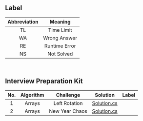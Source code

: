 ## Label ##
|Abbreviation|Meaning|
|:----------:|:-----:|
|TL|Time Limit|
|WA|Wrong Answer|
|RE|Runtime Error|
|NS|Not Solved|

<br/>

## Interview Preparation Kit ##

|No.|Algorithm|Challenge|Solution|Label|
|:-:|:----:|:-------:|:------:|:---:|
|1|Arrays|Left Rotation|[Solution.cs](https://github.com/DaeunSim/coding-practice/blob/master/HackerRank/Interview%20Preparation%20Kit/Left%20Rotation/Solution.cs)||
|2|Arrays|New Year Chaos|[Solution.cs](https://github.com/DaeunSim/coding-practice/blob/master/HackerRank/Interview%20Preparation%20Kit/New%20Year%20Chaos/Solution.cs)||

